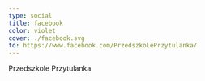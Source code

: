 ```yaml
---
type: social
title: facebook
color: violet
cover: ./facebook.svg
to: https://www.facebook.com/PrzedszkolePrzytulanka/
---
```


Przedszkole
Przytulanka
